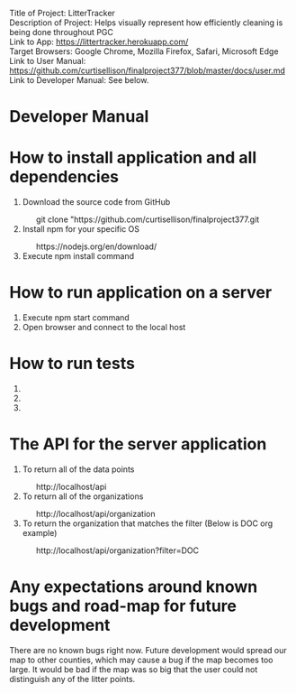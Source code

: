 Title of Project: LitterTracker <br/>
Description of Project: Helps visually represent how efficiently cleaning is being done throughout PGC <br/>
Link to App: https://littertracker.herokuapp.com/ <br/>
Target Browsers: Google Chrome, Mozilla Firefox, Safari, Microsoft Edge <br/>
Link to User Manual: https://github.com/curtisellison/finalproject377/blob/master/docs/user.md <br/>
Link to Developer Manual: See below. <br/>

# Developer Manual
<h1>How to install application and all dependencies</h1>
  <ol>
    <li>Download the source code from GitHub</li>
      <ul>git clone "https://github.com/curtisellison/finalproject377.git</ul>
    <li>Install npm for your specific OS</li>
      <ul> https://nodejs.org/en/download/ </ul>
    <li>Execute npm install command</li>
  </ol>
<h1>How to run application on a server </h1>
  <ol>
    <li>Execute npm start command</li>
    <li>Open browser and connect to the local host</li>
  </ol>
<h1>How to run tests </h1>
  <ol>
    <li></li>
    <li></li>
    <li></li>
  </ol>
<h1>The API for the server application </h1>  
  <ol>
    <li>To return all of the data points</li>
      <ul> http://localhost/api </ul>
    <li>To return all of the organizations</li>
      <ul> http://localhost/api/organization </ul>
    <li>To return the organization that matches the filter (Below is DOC org example)</li>
      <ul> http://localhost/api/organization?filter=DOC </ul>
  </ol>
<h1>Any expectations around known bugs and road-map for future development </h1>
  <p>There are no known bugs right now. Future development would spread our map to other counties, which may cause a bug
  if the map becomes too large. It would be bad if the map was so big that the user could not distinguish any of the litter points. </p>
